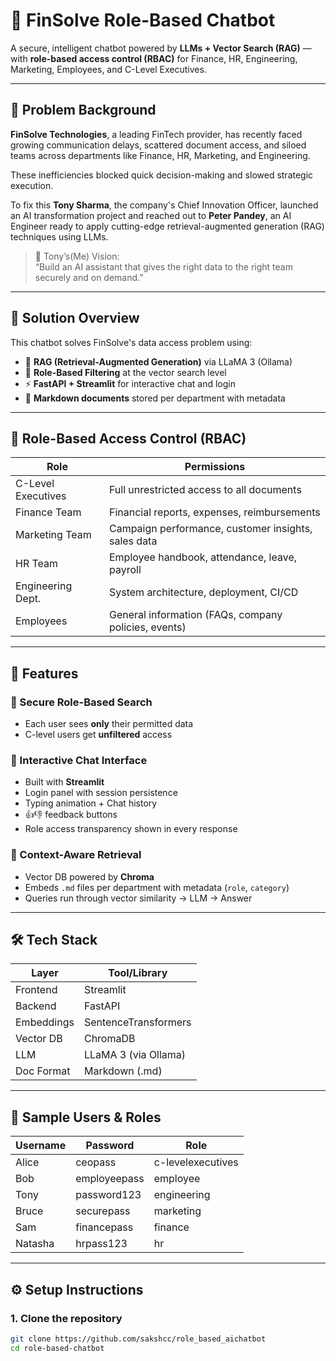 # 🤖 FinSolve Role-Based Chatbot

A secure, intelligent chatbot powered by **LLMs + Vector Search (RAG)** — with **role-based access control (RBAC)** for Finance, HR, Engineering, Marketing, Employees, and C-Level Executives.

---

## 🧩 Problem Background

**FinSolve Technologies**, a leading FinTech provider, has recently faced growing communication delays, scattered document access, and siloed teams across departments like Finance, HR, Marketing, and Engineering.

These inefficiencies blocked quick decision-making and slowed strategic execution.

To fix this **Tony Sharma**, the company's Chief Innovation Officer, launched an AI transformation project and reached out to **Peter Pandey**, an AI Engineer ready to apply cutting-edge retrieval-augmented generation (RAG) techniques using LLMs.

> 🎯 Tony’s(Me) Vision:  
> “Build an AI assistant that gives the right data to the right team securely and on demand.”

---

## 🧠 Solution Overview

This chatbot solves FinSolve's data access problem using:
- 🧠 **RAG (Retrieval-Augmented Generation)** via LLaMA 3 (Ollama)
- 🔐 **Role-Based Filtering** at the vector search level
- ⚡ **FastAPI + Streamlit** for interactive chat and login
- 🧾 **Markdown documents** stored per department with metadata

---

## 👥 Role-Based Access Control (RBAC)

| Role               | Permissions                                                                 |
|--------------------|-----------------------------------------------------------------------------|
| C-Level Executives | Full unrestricted access to all documents                                   |
| Finance Team       | Financial reports, expenses, reimbursements                                 |
| Marketing Team     | Campaign performance, customer insights, sales data                         |
| HR Team            | Employee handbook, attendance, leave, payroll                               |
| Engineering Dept.  | System architecture, deployment, CI/CD                                      |
| Employees          | General information (FAQs, company policies, events)                        |

---

## 🚀 Features

### 🔐 Secure Role-Based Search
- Each user sees **only** their permitted data
- C-level users get **unfiltered** access

### 💬 Interactive Chat Interface
- Built with **Streamlit**
- Login panel with session persistence
- Typing animation + Chat history
- 👍👎 feedback buttons
- Role access transparency shown in every response

### 🔎 Context-Aware Retrieval
- Vector DB powered by **Chroma**
- Embeds `.md` files per department with metadata (`role`, `category`)
- Queries run through vector similarity → LLM → Answer


---

## 🛠 Tech Stack

| Layer         | Tool/Library             |
|---------------|--------------------------|
| Frontend      | Streamlit                |
| Backend       | FastAPI                  |
| Embeddings    | SentenceTransformers     |
| Vector DB     | ChromaDB                 |
| LLM           | LLaMA 3 (via Ollama)     |
| Doc Format    | Markdown (.md)           |

---

## 🧪 Sample Users & Roles

| Username | Password     | Role              |
|----------|--------------|-------------------|
| Alice    | ceopass      | c-levelexecutives |
| Bob      | employeepass | employee          |
| Tony     | password123  | engineering       |
| Bruce    | securepass   | marketing         |
| Sam      | financepass  | finance           |
| Natasha  | hrpass123    | hr                |

---

## ⚙️ Setup Instructions

### 1. Clone the repository

```bash
git clone https://github.com/sakshcc/role_based_aichatbot
cd role-based-chatbot




